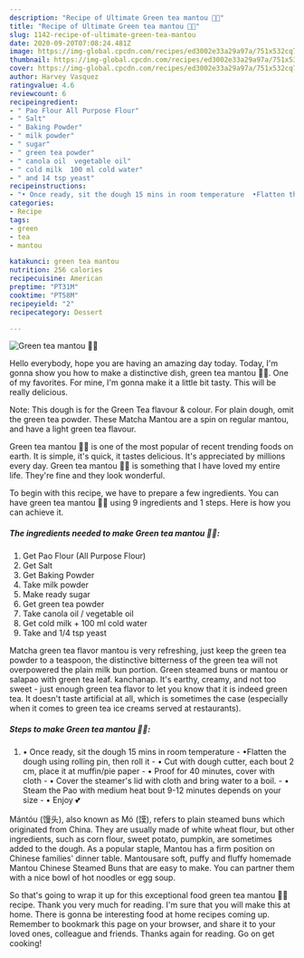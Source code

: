 ```yaml
---
description: "Recipe of Ultimate Green tea mantou 🍃🍃"
title: "Recipe of Ultimate Green tea mantou 🍃🍃"
slug: 1142-recipe-of-ultimate-green-tea-mantou
date: 2020-09-20T07:08:24.481Z
image: https://img-global.cpcdn.com/recipes/ed3002e33a29a97a/751x532cq70/green-tea-mantou-🍃🍃-recipe-main-photo.jpg
thumbnail: https://img-global.cpcdn.com/recipes/ed3002e33a29a97a/751x532cq70/green-tea-mantou-🍃🍃-recipe-main-photo.jpg
cover: https://img-global.cpcdn.com/recipes/ed3002e33a29a97a/751x532cq70/green-tea-mantou-🍃🍃-recipe-main-photo.jpg
author: Harvey Vasquez
ratingvalue: 4.6
reviewcount: 6
recipeingredient:
- " Pao Flour All Purpose Flour"
- " Salt"
- " Baking Powder"
- " milk powder"
- " sugar"
- " green tea powder"
- " canola oil  vegetable oil"
- " cold milk  100 ml cold water"
- " and 14 tsp yeast"
recipeinstructions:
- "• Once ready, sit the dough 15 mins in room temperature  •Flatten the dough using rolling pin, then roll it • Cut with dough cutter, each bout 2 cm, place it at muffin/pie paper • Proof for 40 minutes, cover with cloth • Cover the steamer&#39;s lid with cloth and bring water to a boil. • Steam the Pao with medium heat bout 9-12 minutes depends on your size • Enjoy 💕"
categories:
- Recipe
tags:
- green
- tea
- mantou

katakunci: green tea mantou 
nutrition: 256 calories
recipecuisine: American
preptime: "PT31M"
cooktime: "PT58M"
recipeyield: "2"
recipecategory: Dessert

---
```



![Green tea mantou 🍃🍃](https://img-global.cpcdn.com/recipes/ed3002e33a29a97a/751x532cq70/green-tea-mantou-🍃🍃-recipe-main-photo.jpg)

Hello everybody, hope you are having an amazing day today. Today, I'm gonna show you how to make a distinctive dish, green tea mantou 🍃🍃. One of my favorites. For mine, I'm gonna make it a little bit tasty. This will be really delicious.

Note: This dough is for the Green Tea flavour &amp; colour. For plain dough, omit the green tea powder. These Matcha Mantou are a spin on regular mantou, and have a light green tea flavour.

Green tea mantou 🍃🍃 is one of the most popular of recent trending foods on earth. It is simple, it's quick, it tastes delicious. It's appreciated by millions every day. Green tea mantou 🍃🍃 is something that I have loved my entire life. They're fine and they look wonderful.


To begin with this recipe, we have to prepare a few ingredients. You can have green tea mantou 🍃🍃 using 9 ingredients and 1 steps. Here is how you can achieve it.

<!--inarticleads1-->

##### The ingredients needed to make Green tea mantou 🍃🍃:

1. Get  Pao Flour (All Purpose Flour)
1. Get  Salt
1. Get  Baking Powder
1. Take  milk powder
1. Make ready  sugar
1. Get  green tea powder
1. Take  canola oil / vegetable oil
1. Get  cold milk + 100 ml cold water
1. Take  and 1/4 tsp yeast


Matcha green tea flavor mantou is very refreshing, just keep the green tea powder to a teaspoon, the distinctive bitterness of the green tea will not overpowered the plain milk bun portion. Green steamed buns or mantou or salapao with green tea leaf. kanchanap. It&#39;s earthy, creamy, and not too sweet - just enough green tea flavor to let you know that it is indeed green tea. It doesn&#39;t taste artificial at all, which is sometimes the case (especially when it comes to green tea ice creams served at restaurants). 

<!--inarticleads2-->

##### Steps to make Green tea mantou 🍃🍃:

1. • Once ready, sit the dough 15 mins in room temperature  - •Flatten the dough using rolling pin, then roll it - • Cut with dough cutter, each bout 2 cm, place it at muffin/pie paper - • Proof for 40 minutes, cover with cloth - • Cover the steamer&#39;s lid with cloth and bring water to a boil. - • Steam the Pao with medium heat bout 9-12 minutes depends on your size - • Enjoy 💕


Mántóu (馒头), also known as Mó (馍), refers to plain steamed buns which originated from China. They are usually made of white wheat flour, but other ingredients, such as corn flour, sweet potato, pumpkin, are sometimes added to the dough. As a popular staple, Mantou has a firm position on Chinese families&#39; dinner table. Mantousare soft, puffy and fluffy homemade Mantou Chinese Steamed Buns that are easy to make. You can partner them with a nice bowl of hot noodles or egg soup. 

So that's going to wrap it up for this exceptional food green tea mantou 🍃🍃 recipe. Thank you very much for reading. I'm sure that you will make this at home. There is gonna be interesting food at home recipes coming up. Remember to bookmark this page on your browser, and share it to your loved ones, colleague and friends. Thanks again for reading. Go on get cooking!

